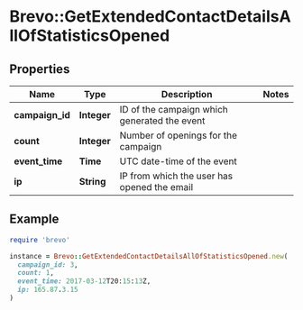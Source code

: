 # Brevo::GetExtendedContactDetailsAllOfStatisticsOpened

## Properties

| Name | Type | Description | Notes |
| ---- | ---- | ----------- | ----- |
| **campaign_id** | **Integer** | ID of the campaign which generated the event |  |
| **count** | **Integer** | Number of openings for the campaign |  |
| **event_time** | **Time** | UTC date-time of the event |  |
| **ip** | **String** | IP from which the user has opened the email |  |

## Example

```ruby
require 'brevo'

instance = Brevo::GetExtendedContactDetailsAllOfStatisticsOpened.new(
  campaign_id: 3,
  count: 1,
  event_time: 2017-03-12T20:15:13Z,
  ip: 165.87.3.15
)
```

